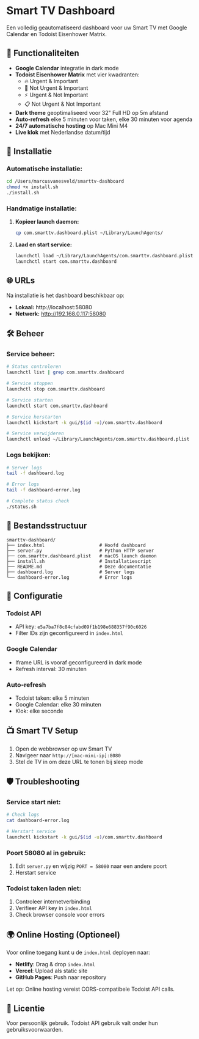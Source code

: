 # Smart TV Dashboard

Een volledig geautomatiseerd dashboard voor uw Smart TV met Google Calendar en Todoist Eisenhower Matrix.

## 🎯 Functionaliteiten

- **Google Calendar** integratie in dark mode
- **Todoist Eisenhower Matrix** met vier kwadranten:
  - 🔥 Urgent & Important
  - 🎯 Not Urgent & Important  
  - ⚡ Urgent & Not Important
  - 📋 Not Urgent & Not Important
- **Dark theme** geoptimaliseerd voor 32" Full HD op 5m afstand
- **Auto-refresh** elke 5 minuten voor taken, elke 30 minuten voor agenda
- **24/7 automatische hosting** op Mac Mini M4
- **Live klok** met Nederlandse datum/tijd

## 🚀 Installatie

### Automatische installatie:
```bash
cd /Users/marcusvanesveld/smarttv-dashboard
chmod +x install.sh
./install.sh
```

### Handmatige installatie:
1. **Kopieer launch daemon:**
   ```bash
   cp com.smarttv.dashboard.plist ~/Library/LaunchAgents/
   ```

2. **Laad en start service:**
   ```bash
   launchctl load ~/Library/LaunchAgents/com.smarttv.dashboard.plist
   launchctl start com.smarttv.dashboard
   ```

## 🌐 URLs

Na installatie is het dashboard beschikbaar op:
- **Lokaal:** http://localhost:58080
- **Netwerk:** http://192.168.0.117:58080

## 🛠️ Beheer

### Service beheer:
```bash
# Status controleren
launchctl list | grep com.smarttv.dashboard

# Service stoppen
launchctl stop com.smarttv.dashboard

# Service starten  
launchctl start com.smarttv.dashboard

# Service herstarten
launchctl kickstart -k gui/$(id -u)/com.smarttv.dashboard

# Service verwijderen
launchctl unload ~/Library/LaunchAgents/com.smarttv.dashboard.plist
```

### Logs bekijken:
```bash
# Server logs
tail -f dashboard.log

# Error logs  
tail -f dashboard-error.log

# Complete status check
./status.sh
```

## 📁 Bestandsstructuur

```
smarttv-dashboard/
├── index.html                    # Hoofd dashboard
├── server.py                     # Python HTTP server
├── com.smarttv.dashboard.plist   # macOS launch daemon
├── install.sh                    # Installatiescript
├── README.md                     # Deze documentatie
├── dashboard.log                 # Server logs
└── dashboard-error.log           # Error logs
```

## 🔧 Configuratie

### Todoist API
- API key: `e5a7ba7f8c84cfabd09f1b198e688357f90c6026`
- Filter IDs zijn geconfigureerd in `index.html`

### Google Calendar
- Iframe URL is vooraf geconfigureerd in dark mode
- Refresh interval: 30 minuten

### Auto-refresh
- Todoist taken: elke 5 minuten
- Google Calendar: elke 30 minuten
- Klok: elke seconde

## 📺 Smart TV Setup

1. Open de webbrowser op uw Smart TV
2. Navigeer naar `http://[mac-mini-ip]:8080`
3. Stel de TV in om deze URL te tonen bij sleep mode

## 🛡️ Troubleshooting

### Service start niet:
```bash
# Check logs
cat dashboard-error.log

# Herstart service
launchctl kickstart -k gui/$(id -u)/com.smarttv.dashboard
```

### Poort 58080 al in gebruik:
1. Edit `server.py` en wijzig `PORT = 58080` naar een andere poort
2. Herstart service

### Todoist taken laden niet:
1. Controleer internetverbinding
2. Verifieer API key in `index.html`
3. Check browser console voor errors

## 🌍 Online Hosting (Optioneel)

Voor online toegang kunt u de `index.html` deployen naar:
- **Netlify**: Drag & drop `index.html`
- **Vercel**: Upload als static site
- **GitHub Pages**: Push naar repository

Let op: Online hosting vereist CORS-compatibele Todoist API calls.

## 📄 Licentie

Voor persoonlijk gebruik. Todoist API gebruik valt onder hun gebruiksvoorwaarden.
